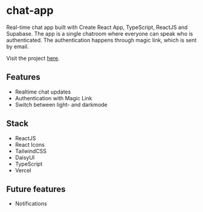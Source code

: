 # chat-app

Real-time chat app built with Create React App, TypeScript, ReactJS and Supabase. The app is a single chatroom where everyone can speak who is authenticated. The authentication happens through magic link, which is sent by email.

Visit the project [here](https://chat-app-one-self.vercel.app/).

## Features

- Realtime chat updates
- Authentication with Magic Link
- Switch between light- and darkmode

## Stack

- ReactJS
- React Icons
- TailwindCSS
- DaisyUI
- TypeScript
- Vercel

## Future features

- Notifications
